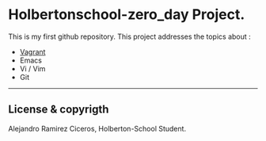 # Holbertonschool-zero_day Project.

This is my first github repository.
This project addresses the topics about :

- [Vagrant](https://github.com/FatChicken277/holbertonschool-zero_day/tree/master/0x00-vagrant)
- Emacs
- Vi / Vim
- Git

---

## License & copyrigth

Alejandro Ramirez Ciceros, Holberton-School Student.